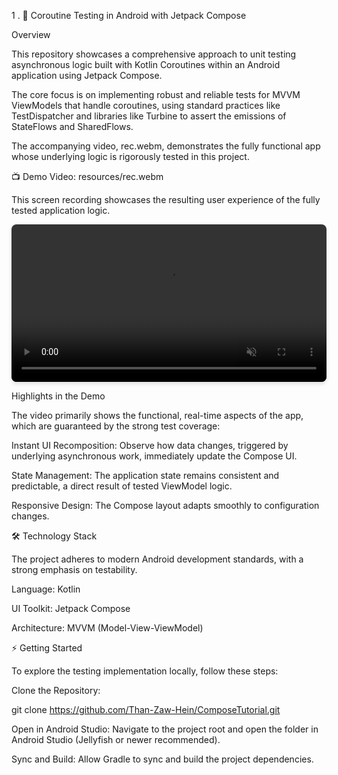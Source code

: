 1 . 🧪 Coroutine Testing in Android with Jetpack Compose

Overview

This repository showcases a comprehensive approach to unit testing asynchronous logic built with Kotlin Coroutines within an Android application using Jetpack Compose.

The core focus is on implementing robust and reliable tests for MVVM ViewModels that handle coroutines, using standard practices like TestDispatcher and libraries like Turbine to assert the emissions of StateFlows and SharedFlows.

The accompanying video, rec.webm, demonstrates the fully functional app whose underlying logic is rigorously tested in this project.

📺 Demo Video: resources/rec.webm

This screen recording showcases the resulting user experience of the fully tested application logic.

<div align="center">
<!-- GitHub supports HTML tags for better control over media embedding -->
<video src="./resources/rec.webm" controls autoplay muted loop width="100%" style="max-width: 768px; border-radius: 8px; box-shadow: 0 4px 6px rgba(0, 0, 0, 0.1);">
Your browser does not support the video tag.
</video>
</div>

Highlights in the Demo

The video primarily shows the functional, real-time aspects of the app, which are guaranteed by the strong test coverage:

Instant UI Recomposition: Observe how data changes, triggered by underlying asynchronous work, immediately update the Compose UI.

State Management: The application state remains consistent and predictable, a direct result of tested ViewModel logic.

Responsive Design: The Compose layout adapts smoothly to configuration changes.

🛠 Technology Stack

The project adheres to modern Android development standards, with a strong emphasis on testability.

Language: Kotlin

UI Toolkit: Jetpack Compose

Architecture: MVVM (Model-View-ViewModel)

⚡ Getting Started

To explore the testing implementation locally, follow these steps:

Clone the Repository:

git clone https://github.com/Than-Zaw-Hein/ComposeTutorial.git


Open in Android Studio:
Navigate to the project root and open the folder in Android Studio (Jellyfish or newer recommended).

Sync and Build:
Allow Gradle to sync and build the project dependencies.
